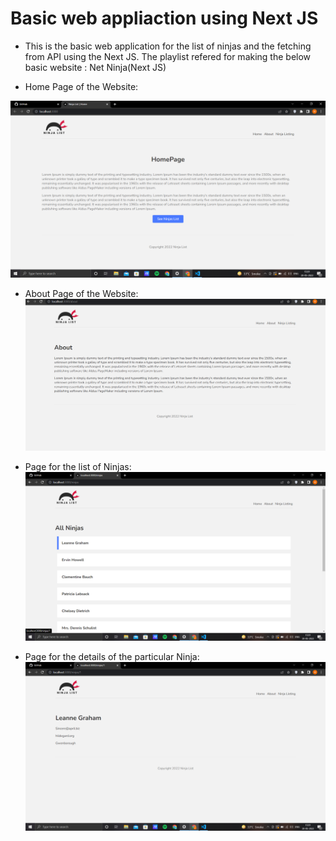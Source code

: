 # Basic web appliaction using Next JS

* This is the basic web application for the list of ninjas and the fetching from API using the Next JS.
The playlist refered for making the below basic website : Net Ninja(Next JS)

* Home Page of the Website:

![ss1](https://github.com/Jigsaw-23122002/Photos/blob/main/Screenshot%20(757).png)

* About Page of the Website:
![ss1](https://github.com/Jigsaw-23122002/Photos/blob/main/Screenshot%20(758).png)

* Page for the list of Ninjas:
![ss3](https://github.com/Jigsaw-23122002/Photos/blob/main/Screenshot%20(759).png)

* Page for the details of the particular Ninja:
![ss4](https://github.com/Jigsaw-23122002/Photos/blob/main/Screenshot%20(760).png)
